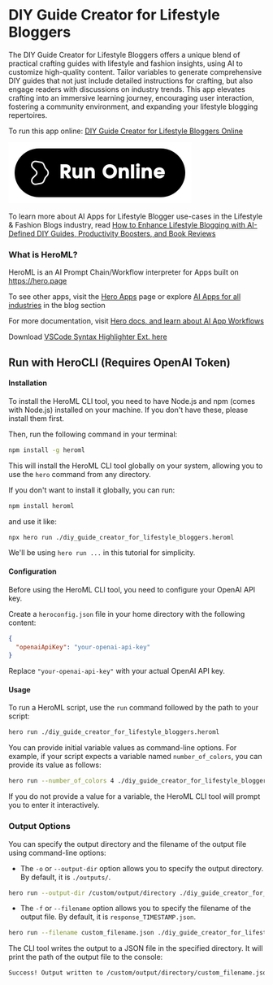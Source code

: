 # DIY Guide Creator for Lifestyle Bloggers

The DIY Guide Creator for Lifestyle Bloggers offers a unique blend of practical crafting guides with lifestyle and fashion insights, using AI to customize high-quality content. Tailor variables to generate comprehensive DIY guides that not just include detailed instructions for crafting, but also engage readers with discussions on industry trends. This app elevates crafting into an immersive learning journey, encouraging user interaction, fostering a community environment, and expanding your lifestyle blogging repertoires.

To run this app online: [DIY Guide Creator for Lifestyle Bloggers Online](https://hero.page/app/diy-guide-creator-for-lifestyle-bloggers-crafting-trends:-engaging-diy-and-fashion/C5HIICXcjSDowfp5TcH3)

[![Run DIY Guide Creator for Lifestyle Bloggers Online](/assets/run.svg)](https://hero.page/app/diy-guide-creator-for-lifestyle-bloggers-crafting-trends:-engaging-diy-and-fashion/C5HIICXcjSDowfp5TcH3)

To learn more about AI Apps for Lifestyle Blogger use-cases in the Lifestyle & Fashion Blogs industry, read [How to Enhance Lifestyle Blogging with AI-Defined DIY Guides, Productivity Boosters, and Book Reviews](https://hero.page/blog/ai/lifestyle-and-fashion-blogs/how-to-enhance-lifestyle-blogging-with-ai-defined-diy-guides-productivity-boosters-and-book-reviews/171018)

### What is HeroML?
HeroML is an AI Prompt Chain/Workflow interpreter for Apps built on https://hero.page 

To see other apps, visit the [Hero Apps](https://hero.page/apps) page or explore [AI Apps for all industries](https://hero.page/blog) in the blog section

For more documentation, visit [Hero docs, and learn about AI App Workflows](https://hero.page/tutorials/introduction-to-heroml)

Download [VSCode Syntax Highlighter Ext. here](https://marketplace.visualstudio.com/items?itemName=hero-page.heroml)

## Run with HeroCLI (Requires OpenAI Token)

#### Installation

To install the HeroML CLI tool, you need to have Node.js and npm (comes with Node.js) installed on your machine. If you don't have these, please install them first. 

Then, run the following command in your terminal:

```bash
npm install -g heroml
```

This will install the HeroML CLI tool globally on your system, allowing you to use the `hero` command from any directory.

If you don't want to install it globally, you can run:

```bash
npm install heroml
```

and use it like:

```bash
npx hero run ./diy_guide_creator_for_lifestyle_bloggers.heroml
```

We'll be using `hero run ...` in this tutorial for simplicity.

#### Configuration

Before using the HeroML CLI tool, you need to configure your OpenAI API key. 

Create a `heroconfig.json` file in your home directory with the following content:

```json
{
  "openaiApiKey": "your-openai-api-key"
}
```

Replace `"your-openai-api-key"` with your actual OpenAI API key.

#### Usage

To run a HeroML script, use the `run` command followed by the path to your script:

```bash
hero run ./diy_guide_creator_for_lifestyle_bloggers.heroml
```

You can provide initial variable values as command-line options. For example, if your script expects a variable named `number_of_colors`, you can provide its value as follows:

```bash
hero run --number_of_colors 4 ./diy_guide_creator_for_lifestyle_bloggers.heroml
```

If you do not provide a value for a variable, the HeroML CLI tool will prompt you to enter it interactively.

### Output Options

You can specify the output directory and the filename of the output file using command-line options:

- The `-o` or `--output-dir` option allows you to specify the output directory. By default, it is `./outputs/`.

```bash
hero run --output-dir /custom/output/directory ./diy_guide_creator_for_lifestyle_bloggers.heroml
```

- The `-f` or `--filename` option allows you to specify the filename of the output file. By default, it is `response_TIMESTAMP.json`.

```bash
hero run --filename custom_filename.json ./diy_guide_creator_for_lifestyle_bloggers.heroml
```

The CLI tool writes the output to a JSON file in the specified directory. It will print the path of the output file to the console:

```bash
Success! Output written to /custom/output/directory/custom_filename.json
```

